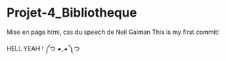 # Projet-4_Bibliotheque
Mise en page html, css du speech de Neil Gaiman
This is my first commit!

HELL YEAH !
༼つ ◕_◕ ༽つ
